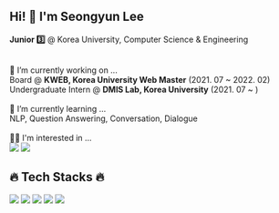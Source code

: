   <h2> Hi! 👋  I'm Seongyun Lee </h2>
  <b>Junior 3️⃣</b> @ Korea University, Computer Science & Engineering<br><br>
  
  🔭 I’m currently working on ...<br>
  Board @ **KWEB, Korea University Web Master** (2021. 07 ~ 2022. 02)<br>
  Undergraduate Intern @ **DMIS Lab, Korea University** (2021. 07 ~ )<br><br>
  🌱 I’m currently learning ...<br>
  NLP, Question Answering, Conversation, Dialogue<br><br>
  🧑‍💻 I'm interested in ...<br>
  <img src="https://img.shields.io/badge/QA-lightgrey?style=flat"/> <img src="https://img.shields.io/badge/Dialogue-lightgrey?style=flat"/>
  <h2>🔥 Tech Stacks 🔥</h2>
  <img src="https://img.shields.io/badge/PyTorch-lightgrey?style=flat&logo=PyTorch&logoColor=EE4C2C"/> <img src="https://img.shields.io/badge/Python-lightgrey?style=flat&logo=Python&logoColor=3776AB"/> <img src="https://img.shields.io/badge/TensorFlow-lightgrey?style=flat&logo=TensorFlow&logoColor=FF6F00"/> <img src="https://img.shields.io/badge/scikitlearn-lightgrey?style=flat&logo=scikit-learn&logoColor=F7931E"/> <img src="https://img.shields.io/badge/Django-lightgrey?style=flat&logo=Django&logoColor=092E20"/>
